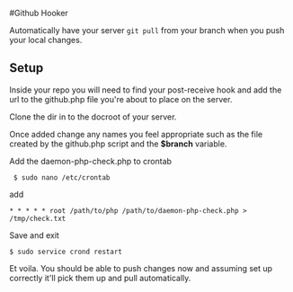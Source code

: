 #Github Hooker

Automatically have your server `git pull` from your branch when you push your local changes.

## Setup
Inside your repo you will need to find your post-receive hook and add the url to the github.php file you're about to place on the server.

Clone the dir in to the docroot of your server.

Once added change any names you feel appropriate such as the file created by the github.php script and the **$branch** variable.

Add the daemon-php-check.php to crontab

```
 $ sudo nano /etc/crontab
```

add

```
* * * * * root /path/to/php /path/to/daemon-php-check.php > /tmp/check.txt
```

Save and exit

```
$ sudo service crond restart
```

Et voila. You should be able to push changes now and assuming set up correctly it'll pick them up and pull automatically.

